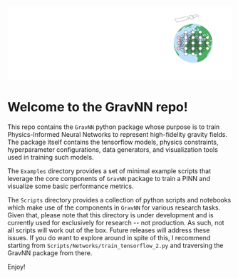 <div align="center">
  <img src="docs/source/_static/logo.png">
</div>

# Welcome to the GravNN repo!

This repo contains the `GravNN` python package whose purpose is to train Physics-Informed Neural Networks to represent high-fidelity gravity fields. The package itself contains the tensorflow models, physics constraints, hyperparameter configurations, data generators, and visualization tools used in training such models. 

The `Examples` directory provides a set of minimal example scripts that leverage the core components of `GravNN` package to train a PINN and visualize some basic performance metrics. 

The `Scripts` directory provides a collection of python scripts and notebooks which make use of the components in `GravNN` for various research tasks. Given that, please note that this directory is under development and is currently used for exclusively for research -- not production. As such, not all scripts will work out of the box. Future releases will address these issues. If you do want to explore around in spite of this, I recommend starting from `Scripts/Networks/train_tensorflow_2.py` and traversing the GravNN package from there. 

Enjoy!
